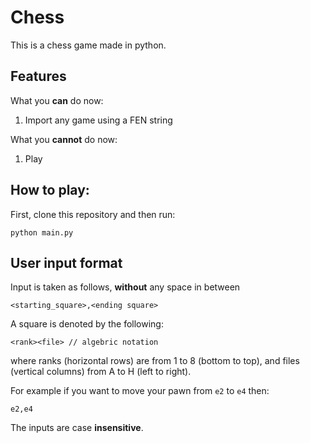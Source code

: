 # Chess
This is a chess game made in python.

## Features
What you __can__ do now:
1. Import any game using a FEN string

What you __cannot__ do now:
1. Play

## How to play:
First, clone this repository and then run:
```
python main.py
```

## User input format
Input is taken as follows, __without__ any space in between
```
<starting_square>,<ending square>
```
A square is denoted by the following:
```
<rank><file> // algebric notation
```
where ranks (horizontal rows) are from 1 to 8 (bottom to top), and files (vertical columns) from A to H (left to right).

For example if you want to move your pawn from ``e2`` to ``e4`` then:
```
e2,e4
```
The inputs are case __insensitive__.
